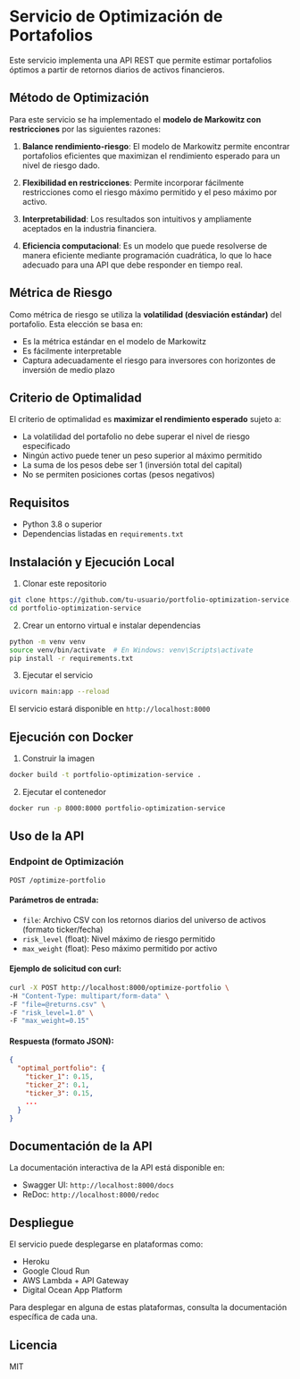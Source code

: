 # Servicio de Optimización de Portafolios

Este servicio implementa una API REST que permite estimar portafolios óptimos a partir de retornos diarios de activos financieros.

## Método de Optimización

Para este servicio se ha implementado el **modelo de Markowitz con restricciones** por las siguientes razones:

1. **Balance rendimiento-riesgo**: El modelo de Markowitz permite encontrar portafolios eficientes que maximizan el rendimiento esperado para un nivel de riesgo dado.

2. **Flexibilidad en restricciones**: Permite incorporar fácilmente restricciones como el riesgo máximo permitido y el peso máximo por activo.

3. **Interpretabilidad**: Los resultados son intuitivos y ampliamente aceptados en la industria financiera.

4. **Eficiencia computacional**: Es un modelo que puede resolverse de manera eficiente mediante programación cuadrática, lo que lo hace adecuado para una API que debe responder en tiempo real.

## Métrica de Riesgo

Como métrica de riesgo se utiliza la **volatilidad (desviación estándar)** del portafolio. Esta elección se basa en:

- Es la métrica estándar en el modelo de Markowitz
- Es fácilmente interpretable
- Captura adecuadamente el riesgo para inversores con horizontes de inversión de medio plazo

## Criterio de Optimalidad

El criterio de optimalidad es **maximizar el rendimiento esperado** sujeto a:
- La volatilidad del portafolio no debe superar el nivel de riesgo especificado
- Ningún activo puede tener un peso superior al máximo permitido
- La suma de los pesos debe ser 1 (inversión total del capital)
- No se permiten posiciones cortas (pesos negativos)

## Requisitos

- Python 3.8 o superior
- Dependencias listadas en `requirements.txt`

## Instalación y Ejecución Local

1. Clonar este repositorio
```bash
git clone https://github.com/tu-usuario/portfolio-optimization-service.git
cd portfolio-optimization-service
```

2. Crear un entorno virtual e instalar dependencias
```bash
python -m venv venv
source venv/bin/activate  # En Windows: venv\Scripts\activate
pip install -r requirements.txt
```

3. Ejecutar el servicio
```bash
uvicorn main:app --reload
```

El servicio estará disponible en `http://localhost:8000`

## Ejecución con Docker

1. Construir la imagen
```bash
docker build -t portfolio-optimization-service .
```

2. Ejecutar el contenedor
```bash
docker run -p 8000:8000 portfolio-optimization-service
```

## Uso de la API

### Endpoint de Optimización

```
POST /optimize-portfolio
```

#### Parámetros de entrada:
- `file`: Archivo CSV con los retornos diarios del universo de activos (formato ticker/fecha)
- `risk_level` (float): Nivel máximo de riesgo permitido
- `max_weight` (float): Peso máximo permitido por activo

#### Ejemplo de solicitud con curl:
```bash
curl -X POST http://localhost:8000/optimize-portfolio \
-H "Content-Type: multipart/form-data" \
-F "file=@returns.csv" \
-F "risk_level=1.0" \
-F "max_weight=0.15"
```

#### Respuesta (formato JSON):
```json
{
  "optimal_portfolio": {
    "ticker_1": 0.15,
    "ticker_2": 0.1,
    "ticker_3": 0.15,
    ...
  }
}
```

## Documentación de la API

La documentación interactiva de la API está disponible en:
- Swagger UI: `http://localhost:8000/docs`
- ReDoc: `http://localhost:8000/redoc`

## Despliegue

El servicio puede desplegarse en plataformas como:
- Heroku
- Google Cloud Run
- AWS Lambda + API Gateway
- Digital Ocean App Platform

Para desplegar en alguna de estas plataformas, consulta la documentación específica de cada una.

## Licencia

MIT